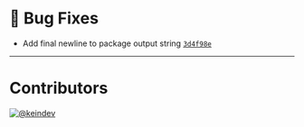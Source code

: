 # :bug: Bug Fixes

- Add final newline to package output string [`3d4f98e`](https://github.com/keindev/package-json-helper/commit/3d4f98e455331451f7edb8c0253ea92f2079e0db)

---

# Contributors

[![@keindev](https://avatars.githubusercontent.com/u/4527292?v=4&s=40)](https://github.com/keindev)
